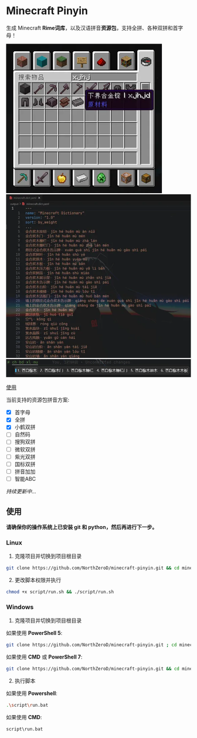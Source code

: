 # Minecraft Pinyin

生成 Minecraft **Rime词库**，以及汉语拼音**资源包**，支持全拼、各种双拼和首字母！

![物品搜索](./screenshot/pic1.webp)
![词库](./screenshot/pic2.webp)
![输入法展示](./screenshot/pic3.webp)

[使用](#使用)

当前支持的资源包拼音方案:

- [x] 首字母
- [x] 全拼
- [x] 小鹤双拼
- [ ] 自然码
- [ ] 搜狗双拼
- [ ] 微软双拼
- [ ] 紫光双拼
- [ ] 国标双拼
- [ ] 拼音加加
- [ ] 智能ABC

*持续更新中...*

## 使用

**请确保你的操作系统上已安装 git 和 python，然后再进行下一步。**

### Linux

1. 克隆项目并切换到项目根目录

```bash
git clone https://github.com/NorthZeroD/minecraft-pinyin.git && cd minecraft-pinyin
```

2. 更改脚本权限并执行

```bash
chmod +x script/run.sh && ./script/run.sh
```

### Windows

1. 克隆项目并切换到项目根目录

如果使用 **PowerShell 5**:

```bash
git clone https://github.com/NorthZeroD/minecraft-pinyin.git ; cd minecraft-pinyin
```

如果使用 **CMD** 或 **PowerShell 7**:

```bash
git clone https://github.com/NorthZeroD/minecraft-pinyin.git && cd minecraft-pinyin
```

2. 执行脚本

如果使用 **Powershell**:

```bash
.\script\run.bat
```

如果使用 **CMD**:

```bash
script\run.bat
```
